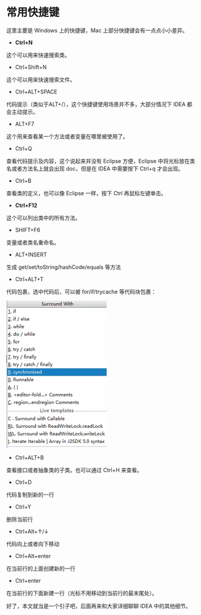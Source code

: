 # 常用快捷键

这里主要是 Windows 上的快捷键，Mac 上部分快捷键会有一点点小小差异。

- **Ctrl+N**

这个可以用来快速搜索类。

- Ctrl+Shift+N

这个可以用来快速搜索文件。

- Ctrl+ALT+SPACE

代码提示（类似于ALT+/），这个快捷键使用场景并不多，大部分情况下 IDEA 都会主动提示。

- ALT+F7

这个用来查看某一个方法或者变量在哪里被使用了。

- Ctrl+Q

查看代码提示及内容，这个说起来并没有 Eclipse 方便，Eclipse 中将光标放在类名或者方法名上就会出现 doc，但是在 IDEA 中需要按下 Ctrl+q 才会出现。

- Ctrl+B

查看类的定义，也可以像 Eclipse 一样，按下 Ctrl 再鼠标左键单击。

- **Ctrl+F12**

这个可以列出类中的所有方法。

- SHIFT+F6

变量或者类名重命名。

- ALT+INSERT

生成 get/set/toString/hashCode/equals 等方法

- Ctrl+ALT+T

代码包裹，选中代码后，可以被 for/if/trycache 等代码块包裹：

![img](assets/640.webp)

- Ctrl+ALT+B

查看接口或者抽象类的子类。也可以通过 Ctrl+H 来查看。

- Ctrl+D

代码复制到新的一行

- Ctrl+Y

删除当前行

- Ctrl+Alt+↑/↓

代码向上或者向下移动

- Ctrl+Alt+enter

在当前行的上面创建新的一行

- Ctrl+enter

在当前行的下面新建一行（光标不用移动到当前行的最末尾处）。

好了，本文就当是一个引子吧，后面再来和大家详细聊聊 IDEA 中的其他细节。